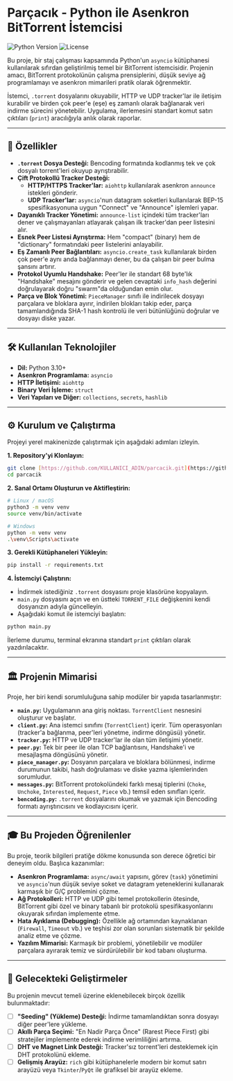 # Parçacık - Python ile Asenkron BitTorrent İstemcisi

![Python Version](https://img.shields.io/badge/Python-3.10+-blue.svg)
![License](https://img.shields.io/badge/License-MIT-green.svg)

Bu proje, bir staj çalışması kapsamında Python'un `asyncio` kütüphanesi kullanılarak sıfırdan geliştirilmiş temel bir BitTorrent istemcisidir. Projenin amacı, BitTorrent protokolünün çalışma prensiplerini, düşük seviye ağ programlamayı ve asenkron mimarileri pratik olarak öğrenmektir.

İstemci, `.torrent` dosyalarını okuyabilir, HTTP ve UDP tracker'lar ile iletişim kurabilir ve birden çok peer'e (eşe) eş zamanlı olarak bağlanarak veri indirme sürecini yönetebilir. Uygulama, ilerlemesini standart komut satırı çıktıları (`print`) aracılığıyla anlık olarak raporlar.

---

## 🚀 Özellikler

- **`.torrent` Dosya Desteği:** Bencoding formatında kodlanmış tek ve çok dosyalı torrent'leri okuyup ayrıştırabilir.
- **Çift Protokollü Tracker Desteği:**
    - **HTTP/HTTPS Tracker'lar:** `aiohttp` kullanılarak asenkron `announce` istekleri gönderir.
    - **UDP Tracker'lar:** `asyncio`'nun datagram soketleri kullanılarak BEP-15 spesifikasyonuna uygun "Connect" ve "Announce" işlemleri yapar.
- **Dayanıklı Tracker Yönetimi:** `announce-list` içindeki tüm tracker'ları dener ve çalışmayanları atlayarak çalışan ilk tracker'dan peer listesini alır.
- **Esnek Peer Listesi Ayrıştırma:** Hem "compact" (binary) hem de "dictionary" formatındaki peer listelerini anlayabilir.
- **Eş Zamanlı Peer Bağlantıları:** `asyncio.create_task` kullanılarak birden çok peer'e aynı anda bağlanmayı dener, bu da çalışan bir peer bulma şansını artırır.
- **Protokol Uyumlu Handshake:** Peer'ler ile standart 68 byte'lık "Handshake" mesajını gönderir ve gelen cevaptaki `info_hash` değerini doğrulayarak doğru "swarm"da olduğundan emin olur.
- **Parça ve Blok Yönetimi:** `PieceManager` sınıfı ile indirilecek dosyayı parçalara ve bloklara ayırır, indirilen blokları takip eder, parça tamamlandığında SHA-1 hash kontrolü ile veri bütünlüğünü doğrular ve dosyayı diske yazar.

---

## 🛠️ Kullanılan Teknolojiler

- **Dil:** Python 3.10+
- **Asenkron Programlama:** `asyncio`
- **HTTP İletişimi:** `aiohttp`
- **Binary Veri İşleme:** `struct`
- **Veri Yapıları ve Diğer:** `collections`, `secrets`, `hashlib`

---

## ⚙️ Kurulum ve Çalıştırma

Projeyi yerel makinenizde çalıştırmak için aşağıdaki adımları izleyin.

**1. Repository'yi Klonlayın:**
```bash
git clone [https://github.com/KULLANICI_ADIN/parcacik.git](https://github.com/KULLANICI_ADIN/parcacik.git)
cd parcacik
```

**2. Sanal Ortamı Oluşturun ve Aktifleştirin:**
```bash
# Linux / macOS
python3 -m venv venv
source venv/bin/activate

# Windows
python -m venv venv
.\venv\Scripts\activate
```

**3. Gerekli Kütüphaneleri Yükleyin:**
```bash
pip install -r requirements.txt
```

**4. İstemciyi Çalıştırın:**
   - İndirmek istediğiniz `.torrent` dosyasını proje klasörüne kopyalayın.
   - `main.py` dosyasını açın ve en üstteki `TORRENT_FILE` değişkenini kendi dosyanızın adıyla güncelleyin.
   - Aşağıdaki komut ile istemciyi başlatın:
   ```bash
   python main.py
   ```
   İlerleme durumu, terminal ekranına standart `print` çıktıları olarak yazdırılacaktır.

---

## 🏛️ Projenin Mimarisi

Proje, her biri kendi sorumluluğuna sahip modüler bir yapıda tasarlanmıştır:
- **`main.py`:** Uygulamanın ana giriş noktası. `TorrentClient` nesnesini oluşturur ve başlatır.
- **`client.py`:** Ana istemci sınıfını (`TorrentClient`) içerir. Tüm operasyonları (tracker'a bağlanma, peer'leri yönetme, indirme döngüsü) yönetir.
- **`tracker.py`:** HTTP ve UDP tracker'lar ile olan tüm iletişimi yönetir.
- **`peer.py`:** Tek bir peer ile olan TCP bağlantısını, Handshake'i ve mesajlaşma döngüsünü yönetir.
- **`piece_manager.py`:** Dosyanın parçalara ve bloklara bölünmesi, indirme durumunun takibi, hash doğrulaması ve diske yazma işlemlerinden sorumludur.
- **`messages.py`:** BitTorrent protokolündeki farklı mesaj tiplerini (`Choke`, `Unchoke`, `Interested`, `Request`, `Piece` vb.) temsil eden sınıfları içerir.
- **`bencoding.py`:** `.torrent` dosyalarını okumak ve yazmak için Bencoding formatı ayrıştırıcısını ve kodlayıcısını içerir.

---

## 🎓 Bu Projeden Öğrenilenler

Bu proje, teorik bilgileri pratiğe dökme konusunda son derece öğretici bir deneyim oldu. Başlıca kazanımlar:
- **Asenkron Programlama:** `async/await` yapısını, görev (`task`) yönetimini ve `asyncio`'nun düşük seviye soket ve datagram yeteneklerini kullanarak karmaşık bir G/Ç problemini çözme.
- **Ağ Protokolleri:** HTTP ve UDP gibi temel protokollerin ötesinde, BitTorrent gibi özel ve binary tabanlı bir protokolü spesifikasyonlarını okuyarak sıfırdan implemente etme.
- **Hata Ayıklama (Debugging):** Özellikle ağ ortamından kaynaklanan (`Firewall`, `Timeout` vb.) ve teşhisi zor olan sorunları sistematik bir şekilde analiz etme ve çözme.
- **Yazılım Mimarisi:** Karmaşık bir problemi, yönetilebilir ve modüler parçalara ayırarak temiz ve sürdürülebilir bir kod tabanı oluşturma.

---

## 🔮 Gelecekteki Geliştirmeler

Bu projenin mevcut temeli üzerine eklenebilecek birçok özellik bulunmaktadır:
- [ ] **"Seeding" (Yükleme) Desteği:** İndirme tamamlandıktan sonra dosyayı diğer peer'lere yükleme.
- [ ] **Akıllı Parça Seçimi:** "En Nadir Parça Önce" (Rarest Piece First) gibi stratejiler implemente ederek indirme verimliliğini artırma.
- [ ] **DHT ve Magnet Link Desteği:** Tracker'sız torrent'leri desteklemek için DHT protokolünü ekleme.
- [ ] **Gelişmiş Arayüz:** `rich` gibi kütüphanelerle modern bir komut satırı arayüzü veya `Tkinter`/`PyQt` ile grafiksel bir arayüz ekleme.